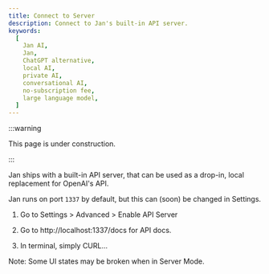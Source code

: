 ```yaml
---
title: Connect to Server
description: Connect to Jan's built-in API server.
keywords:
  [
    Jan AI,
    Jan,
    ChatGPT alternative,
    local AI,
    private AI,
    conversational AI,
    no-subscription fee,
    large language model,
  ]
---
```


:::warning

This page is under construction.

:::

Jan ships with a built-in API server, that can be used as a drop-in, local replacement for OpenAI's API.

Jan runs on port `1337` by default, but this can (soon) be changed in Settings.

1. Go to Settings > Advanced > Enable API Server

2. Go to http://localhost:1337/docs for API docs.

3. In terminal, simply CURL...

Note: Some UI states may be broken when in Server Mode.
